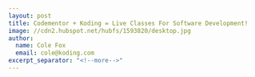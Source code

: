 ```yaml
---
layout: post
title: Codementor + Koding = Live Classes For Software Development!
image: //cdn2.hubspot.net/hubfs/1593820/desktop.jpg
author:
  name: Cole Fox
  email: cole@koding.com
excerpt_separator: "<!--more-->"
---
```



